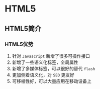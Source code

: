 # HTML5

## HTML5简介

### HTML5优势

1. 针对 `Javascript` 新增了很多可操作接口
2. 新增了一些语义化标签，全局属性
3. 新增了多媒体标签，可以很好的替代 `flash`
4. 更加侧着语义化，对 `SEO` 更友好
5. 可移植性好，可以大量应用在移动设备上

